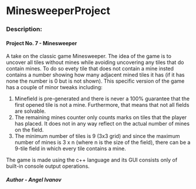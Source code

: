 # MinesweeperProject

### Description:
#### Project No. 7 - Minesweeper

A take on the classic game Minesweeper. The idea of the game is to uncover all tiles without mines while avoiding uncovering any tiles that do contain mines. To do so evety tile that does not contain a mine insted contains a number showing how many adjacent mined tiles it has (if it has none the number is 0 but is not shown). This specific version of the game has a couple of minor tweaks including:

1. Minefield is pre-generated and there is never a 100% guarantee that the first opened tile is not a mine. Furthermore, that means that not all fields are solvable.
2. The remaining mines counter only counts marks on tiles that the player has placed. It does not in any way reflect on the actual number of mines on the field.
3. The minimum number of tiles is 9 (3x3 grid) and since the maximum number of mines is 3 x n (where n is the size of the field), there can be a 9-tile field in which every tile contains a mine.

The game is made using the c++ language and its GUI consists only of built-in console output operations.

##### Author - Angel Ivanov
